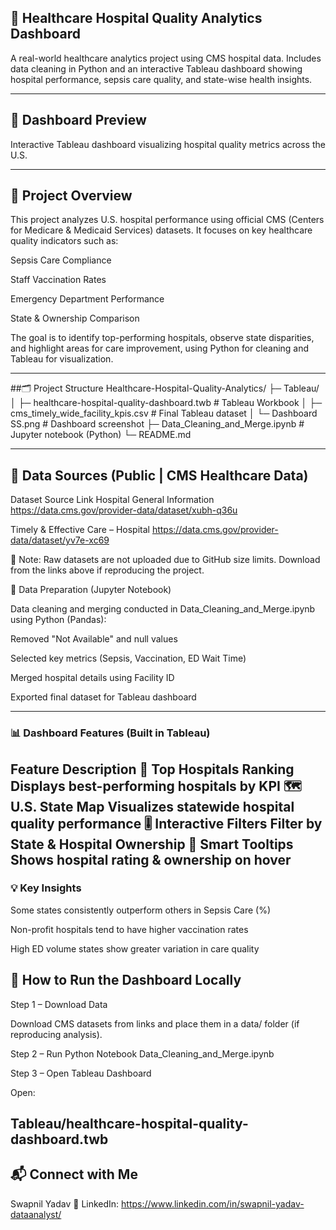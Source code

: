 ## 🏥 Healthcare Hospital Quality Analytics Dashboard

A real-world healthcare analytics project using CMS hospital data. Includes data cleaning in Python and an interactive Tableau dashboard showing hospital performance, sepsis care quality, and state-wise health insights.

---
## 📸 Dashboard Preview

Interactive Tableau dashboard visualizing hospital quality metrics across the U.S.

---
## 🎯 Project Overview

This project analyzes U.S. hospital performance using official CMS (Centers for Medicare & Medicaid Services) datasets.
It focuses on key healthcare quality indicators such as:

Sepsis Care Compliance

Staff Vaccination Rates

Emergency Department Performance

State & Ownership Comparison

The goal is to identify top-performing hospitals, observe state disparities, and highlight areas for care improvement, using Python for cleaning and Tableau for visualization.

---
##🗂 Project Structure
Healthcare-Hospital-Quality-Analytics/
├─ Tableau/
│  ├─ healthcare-hospital-quality-dashboard.twb   # Tableau Workbook
│  ├─ cms_timely_wide_facility_kpis.csv          # Final Tableau dataset
│  └─ Dashboard SS.png                           # Dashboard screenshot
├─ Data_Cleaning_and_Merge.ipynb                 # Jupyter notebook (Python)
└─ README.md

---
## 🧾 Data Sources (Public | CMS Healthcare Data)
Dataset	Source Link
Hospital General Information	https://data.cms.gov/provider-data/dataset/xubh-q36u

Timely & Effective Care – Hospital	https://data.cms.gov/provider-data/dataset/yv7e-xc69

📌 Note: Raw datasets are not uploaded due to GitHub size limits. Download from the links above if reproducing the project.

🧼 Data Preparation (Jupyter Notebook)

Data cleaning and merging conducted in Data_Cleaning_and_Merge.ipynb using Python (Pandas):

Removed "Not Available" and null values

Selected key metrics (Sepsis, Vaccination, ED Wait Time)

Merged hospital details using Facility ID

Exported final dataset for Tableau dashboard

---
### 📊 Dashboard Features (Built in Tableau)
Feature	Description
🏥 Top Hospitals Ranking	Displays best-performing hospitals by KPI
🗺 U.S. State Map	Visualizes statewide hospital quality performance
🎚 Interactive Filters	Filter by State & Hospital Ownership
💬 Smart Tooltips	Shows hospital rating & ownership on hover
---

### 💡 Key Insights

Some states consistently outperform others in Sepsis Care (%)

Non-profit hospitals tend to have higher vaccination rates

High ED volume states show greater variation in care quality

## 🚀 How to Run the Dashboard Locally
Step 1 – Download Data

Download CMS datasets from links and place them in a data/ folder (if reproducing analysis).

Step 2 – Run Python Notebook
Data_Cleaning_and_Merge.ipynb

Step 3 – Open Tableau Dashboard

Open:

Tableau/healthcare-hospital-quality-dashboard.twb
---

## 📬 Connect with Me

Swapnil Yadav
🔗 LinkedIn: https://www.linkedin.com/in/swapnil-yadav-dataanalyst/
